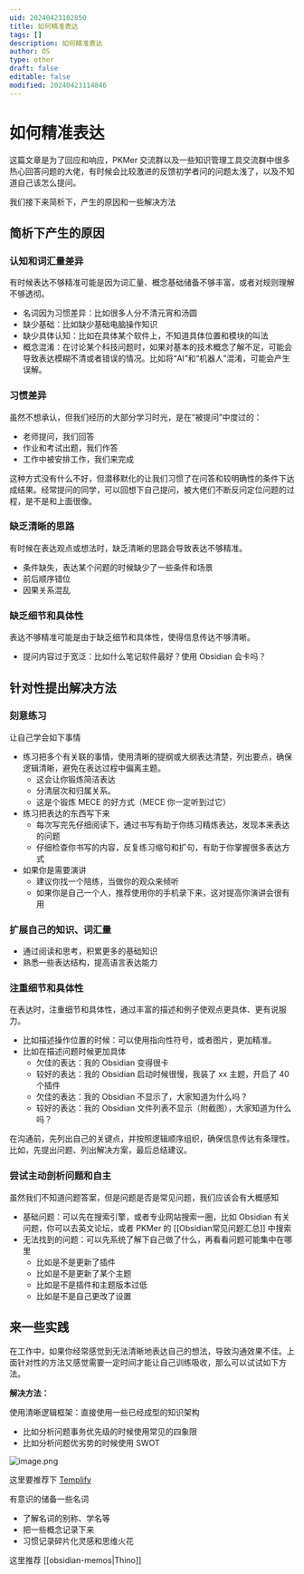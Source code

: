 ```yaml
---
uid: 20240423102850
title: 如何精准表达
tags: []
description: 如何精准表达
author: OS
type: other
draft: false
editable: false
modified: 20240423114846
---
```


# 如何精准表达

这篇文章是为了回应和响应，PKMer 交流群以及一些知识管理工具交流群中很多热心回答问题的大佬，有时候会比较激进的反馈初学者问的问题太浅了，以及不知道自己该怎么提问。

我们接下来简析下，产生的原因和一些解决方法

## 简析下产生的原因

### 认知和词汇量差异

有时候表达不够精准可能是因为词汇量、概念基础储备不够丰富，或者对规则理解不够透彻。

- 名词因为习惯差异：比如很多人分不清元宵和汤圆
- 缺少基础：比如缺少基础电脑操作知识
- 缺少具体认知：比如在具体某个软件上，不知道具体位置和模块的叫法
- 概念混淆：在讨论某个科技问题时，如果对基本的技术概念了解不足，可能会导致表达模糊不清或者错误的情况。比如将“AI”和“机器人”混淆，可能会产生误解。

### 习惯差异

虽然不想承认，但我们经历的大部分学习时光，是在“被提问”中度过的：

- 老师提问，我们回答
- 作业和考试出题，我们作答
- 工作中被安排工作，我们来完成

这种方式没有什么不好，但潜移默化的让我们习惯了在问答和较明确性的条件下达成结果。经常提问的同学，可以回想下自己提问，被大佬们不断反问定位问题的过程，是不是和上面很像。

### 缺乏清晰的思路

有时候在表达观点或想法时，缺乏清晰的思路会导致表达不够精准。

- 条件缺失，表达某个问题的时候缺少了一些条件和场景
- 前后顺序错位
- 因果关系混乱

### 缺乏细节和具体性

表达不够精准可能是由于缺乏细节和具体性，使得信息传达不够清晰。

- 提问内容过于宽泛：比如什么笔记软件最好？使用 Obsidian 会卡吗？

## 针对性提出解决方法

### 刻意练习

让自己学会如下事情

- 练习把多个有关联的事情，使用清晰的提纲或大纲表达清楚，列出要点，确保逻辑清晰，避免在表达过程中偏离主题。
	- 这会让你锻炼简洁表达
	- 分清层次和归属关系。
	- 这是个锻炼 MECE 的好方式（MECE 你一定听到过它）
- 练习把表达的东西写下来
	- 每次写完先仔细阅读下，通过书写有助于你练习精炼表达，发现本来表达的问题
	- 仔细检查你书写的内容，反复练习缩句和扩句，有助于你掌握很多表达方式
- 如果你是需要演讲
	- 建议你找一个陪练，当做你的观众来倾听
	- 如果你是自己一个人，推荐使用你的手机录下来，这对提高你演讲会很有用

### 扩展自己的知识、词汇量

- 通过阅读和思考，积累更多的基础知识
- 熟悉一些表达结构，提高语言表达能力

### 注重细节和具体性

在表达时，注重细节和具体性，通过丰富的描述和例子使观点更具体、更有说服力。

- 比如描述操作位置的时候：可以使用指向性符号，或者图片，更加精准。
- 比如在描述问题时候更加具体
	- 欠佳的表达：我的 Obsidian 变得很卡
	- 较好的表达：我的 Obsidian 启动时候很慢，我装了 xx 主题，开启了 40 个插件
	- 欠佳的表达：我的 Obsidian 不显示了，大家知道为什么吗？
	- 较好的表达：我的 Obsidian 文件列表不显示（附截图），大家知道为什么吗？

在沟通前，先列出自己的关键点，并按照逻辑顺序组织，确保信息传达有条理性。比如，先提出问题、列出解决方案，最后总结建议。

### 尝试主动剖析问题和自主

虽然我们不知道问题答案，但是问题是否是常见问题，我们应该会有大概感知

- 基础问题：可以先在搜索引擎，或者专业网站搜索一圈，比如 Obsidian 有关问题，你可以去英文论坛，或者 PKMer 的 [[Obsidian常见问题汇总]] 中搜索
- 无法找到的问题：可以先系统了解下自己做了什么，再看看问题可能集中在哪里
	- 比如是不是更新了插件
	- 比如是不是更新了某个主题
	- 比如是不是插件和主题版本过低
	- 比如是不是自己更改了设置

## 来一些实践

在工作中，如果你经常感觉到无法清晰地表达自己的想法，导致沟通效果不佳。上面针对性的方法又感觉需要一定时间才能让自己训练吸收，那么可以试试如下方法。

**解决方法：**

使用清晰逻辑框架：直接使用一些已经成型的知识架构

- 比如分析问题事务优先级的时候使用常见的四象限
- 比如分析问题优劣势的时候使用 SWOT

![image.png](https://cdn.pkmer.cn/images/20240423110524.png!pkmer)

这里要推荐下 [Templify](https://github.com/Quorafind/Obsidian-Templify)

有意识的储备一些名词

- 了解名词的别称、学名等
- 把一些概念记录下来
- 习惯记录碎片化灵感和思维火花

这里推荐 [[obsidian-memos|Thino]]